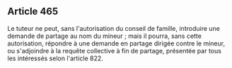Article 465
----
Le tuteur ne peut, sans l'autorisation du conseil de famille, introduire une
demande de partage au nom du mineur ; mais il pourra, sans cette autorisation,
répondre à une demande en partage dirigée contre le mineur, ou s'adjoindre à la
requête collective à fin de partage, présentée par tous les intéressés selon
l'article 822.
